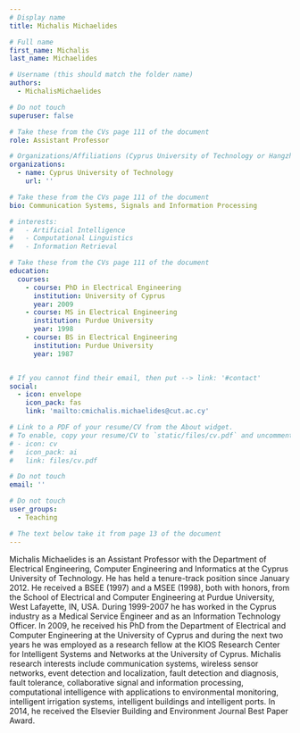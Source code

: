 ```yaml
---
# Display name
title: Michalis Michaelides 

# Full name
first_name: Michalis
last_name: Michaelides 

# Username (this should match the folder name)
authors:
  - MichalisMichaelides 

# Do not touch
superuser: false

# Take these from the CVs page 111 of the document
role: Assistant Professor

# Organizations/Affiliations (Cyprus University of Technology or Hangzhou Dianzi University )
organizations:
  - name: Cyprus University of Technology
    url: ''

# Take these from the CVs page 111 of the document
bio: Communication Systems, Signals and Information Processing

# interests:
#   - Artificial Intelligence
#   - Computational Linguistics
#   - Information Retrieval

# Take these from the CVs page 111 of the document
education:
  courses:
    - course: PhD in Electrical Engineering
      institution: University of Cyprus
      year: 2009
    - course: MS in Electrical Engineering
      institution: Purdue University
      year: 1998
    - course: BS in Electrical Engineering
      institution: Purdue University
      year: 1987


# If you cannot find their email, then put --> link: '#contact'
social:
  - icon: envelope
    icon_pack: fas
    link: 'mailto:cmichalis.michaelides@cut.ac.cy'

# Link to a PDF of your resume/CV from the About widget.
# To enable, copy your resume/CV to `static/files/cv.pdf` and uncomment the lines below.
# - icon: cv
#   icon_pack: ai
#   link: files/cv.pdf

# Do not touch
email: ''

# Do not touch
user_groups:
  - Teaching

# The text below take it from page 13 of the document
---
```


Michalis Michaelides is an Assistant Professor with the Department of Electrical Engineering, Computer Engineering and Informatics at the Cyprus University of Technology. He has held a tenure-track position since January 2012. He received a BSEE (1997) and a MSEE (1998), both with honors, from the School of Electrical and Computer Engineering at Purdue University, West Lafayette, IN, USA. During 1999-2007 he has worked in the Cyprus industry as a Medical Service Engineer and as an Information Technology Officer. In 2009, he received his PhD from the Department of Electrical and Computer Engineering at the University of Cyprus and during the next two years he was employed as a research fellow at the KIOS Research Center for Intelligent Systems and Networks at the University of Cyprus. Michalis research interests include communication systems, wireless sensor networks, event detection and localization, fault detection and diagnosis, fault tolerance, collaborative signal and information processing, computational intelligence with applications to environmental monitoring, intelligent irrigation systems, intelligent buildings and intelligent ports. In 2014, he received the Elsevier Building and Environment Journal Best Paper Award.

